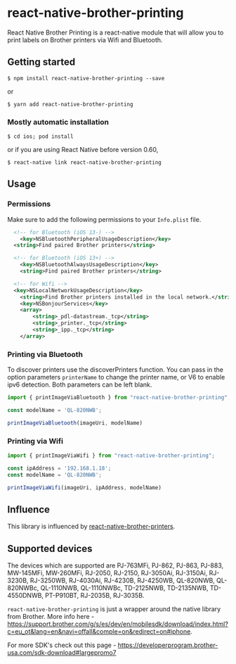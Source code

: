 # react-native-brother-printing

React Native Brother Printing is a react-native module that will allow you to print labels on Brother printers via Wifi and Bluetooth.

## Getting started

`$ npm install react-native-brother-printing --save`

or

`$ yarn add react-native-brother-printing`

### Mostly automatic installation

`$ cd ios; pod install`

or if you are using React Native before version 0.60,

`$ react-native link react-native-brother-printing`

## Usage

### Permissions

Make sure to add the following permissions to your `Info.plist` file.

```xml
  <!-- for Bluetooth (iOS 13-) -->
	<key>NSBluetoothPeripheralUsageDescription</key>
  <string>Find paired Brother printers</string>

  <!-- for Bluetooth (iOS 13+) -->
	<key>NSBluetoothAlwaysUsageDescription</key>
	<string>Find paired Brother printers</string>

  <!-- for Wifi -->
  <key>NSLocalNetworkUsageDescription</key>
	<string>Find Brother printers installed in the local network.</string>
	<key>NSBonjourServices</key>
	<array>
		<string>_pdl-datastream._tcp</string>
		<string>_printer._tcp</string>
		<string>_ipp._tcp</string>
	</array>
```

### Printing via Bluetooth

To discover printers use the discoverPrinters function. You can pass in the option parameters `printerName` to change
the printer name, or V6 to enable ipv6 detection. Both parameters can be left blank.

```javascript
import { printImageViaBluetooth } from "react-native-brother-printing";

const modelName = 'QL-820NWB';

printImageViaBluetooth(imageUri, modelName)
```

### Printing via Wifi

```javascript
import { printImageViaWifi } from "react-native-brother-printing";

const ipAddress = '192.168.1.18';
const modelName = 'QL-820NWB';

printImageViaWifi(imageUri, ipAddress, modelName)
```

## Influence

This library is influenced by [react-native-brother-printers](https://github.com/Avery246813579/react-native-brother-printers).

## Supported devices

The devices which are supported are PJ-763MFi, PJ-862, PJ-863, PJ-883, MW-145MFi, MW-260MFi, RJ-2050, RJ-2150, RJ-3050Ai, RJ-3150Ai, RJ-3230B, RJ-3250WB, RJ-4030Ai, RJ-4230B, RJ-4250WB, QL-820NWB, QL-820NWBc, QL-1110NWB, QL-1110NWBc, TD-2125NWB, TD-2135NWB, TD-4550DNWB, PT-P910BT, RJ-2035B, RJ-3035B.

`react-native-brother-printing` is just a wrapper around the native library from Brother. More info here - https://support.brother.com/g/s/es/dev/en/mobilesdk/download/index.html?c=eu_ot&lang=en&navi=offall&comple=on&redirect=on#iphone.

For more SDK's check out this page - https://developerprogram.brother-usa.com/sdk-download#largepromo7
